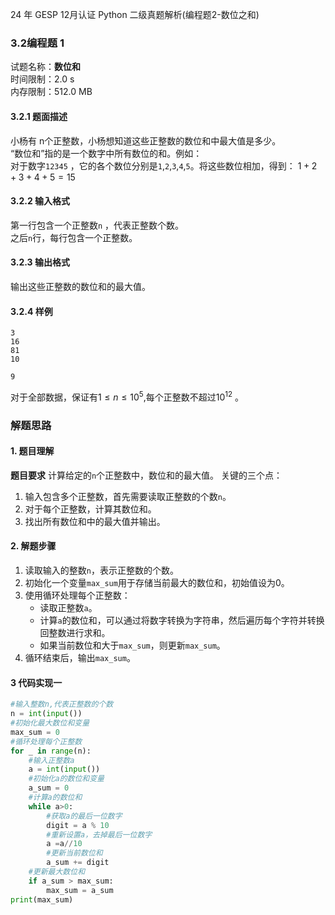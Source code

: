 24 年 GESP 12月认证 Python 二级真题解析(编程题2-数位之和)

### 3.2编程题 1

试题名称：**数位和**  
时间限制：2.0 s  
内存限制：512.0 MB  

#### 3.2.1 题面描述

小杨有 n个正整数，小杨想知道这些正整数的数位和中最大值是多少。  
“数位和”指的是一个数字中所有数位的和。例如：  
对于数字`12345` ，它的各个数位分别是`1`,`2`,`3`,`4`,`5`。将这些数位相加，得到：
$1+2+3+4+5=15$

#### 3.2.2 输入格式

第一行包含一个正整数`n` ，代表正整数个数。  
之后`n`行，每行包含一个正整数。

#### 3.2.3 输出格式

输出这些正整数的数位和的最大值。

#### 3.2.4 样例

```
3
16
81
10
```

```
9
```

对于全部数据，保证有$1 \leq n \leq 10^5$,每个正整数不超过$10^12$ 。


### 解题思路

#### 1. 题目理解

**题目要求**
计算给定的`n`个正整数中，数位和的最大值。
关键的三个点：
 1. 输入包含多个正整数，首先需要读取正整数的个数`n`。
 2. 对于每个正整数，计算其数位和。
 3. 找出所有数位和中的最大值并输出。
   

#### 2. 解题步骤
1. 读取输入的整数`n`，表示正整数的个数。
2. 初始化一个变量`max_sum`用于存储当前最大的数位和，初始值设为0。
3. 使用循环处理每个正整数：
    - 读取正整数`a`。
    - 计算`a`的数位和，可以通过将数字转换为字符串，然后遍历每个字符并转换回整数进行求和。
    - 如果当前数位和大于`max_sum`，则更新`max_sum`。
4. 循环结束后，输出`max_sum`。

#### 3 代码实现一

```python
#输入整数n,代表正整数的个数
n = int(input())
#初始化最大数位和变量
max_sum = 0
#循环处理每个正整数
for _ in range(n):
    #输入正整数a
    a = int(input())
    #初始化a的数位和变量
    a_sum = 0
    #计算a的数位和
    while a>0:
        #获取a的最后一位数字
        digit = a % 10
        #重新设置a，去掉最后一位数字
        a =a//10
        #更新当前数位和
        a_sum += digit
    #更新最大数位和
    if a_sum > max_sum:
        max_sum = a_sum
print(max_sum)
```
